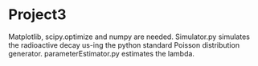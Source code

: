 # Project3
Matplotlib, scipy.optimize and numpy are needed.
Simulator.py simulates the radioactive decay us-ing the python standard Poisson distribution generator.
parameterEstimator.py estimates the lambda.

